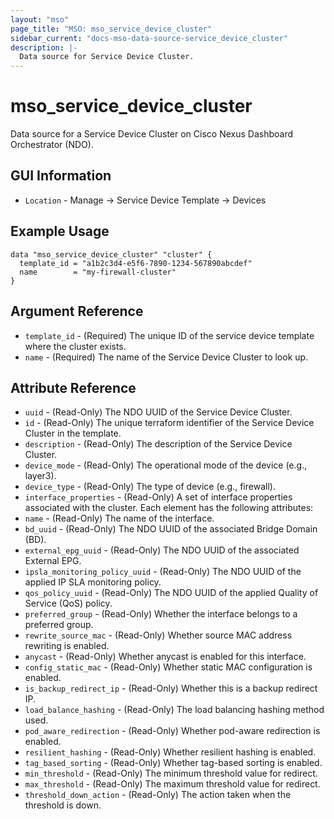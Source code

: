 ```yaml
---
layout: "mso"
page_title: "MSO: mso_service_device_cluster"
sidebar_current: "docs-mso-data-source-service_device_cluster"
description: |-
  Data source for Service Device Cluster.
---
```


# mso_service_device_cluster #

Data source for a Service Device Cluster on Cisco Nexus Dashboard Orchestrator (NDO).


## GUI Information ##

* `Location` - Manage -> Service Device Template -> Devices

## Example Usage ##

```hcl
data "mso_service_device_cluster" "cluster" {
  template_id = "a1b2c3d4-e5f6-7890-1234-567890abcdef"
  name        = "my-firewall-cluster"
}
```

## Argument Reference ##

* `template_id` - (Required) The unique ID of the service device template where the cluster exists.
* `name` - (Required) The name of the Service Device Cluster to look up.

## Attribute Reference ##

* `uuid` - (Read-Only) The NDO UUID of the Service Device Cluster.
* `id` - (Read-Only) The unique terraform identifier of the Service Device Cluster in the template.
* `description` - (Read-Only) The description of the Service Device Cluster.
* `device_mode` - (Read-Only) The operational mode of the device (e.g., layer3).
* `device_type` - (Read-Only) The type of device (e.g., firewall).
* `interface_properties` - (Read-Only) A set of interface properties associated with the cluster. Each element has the following attributes:
* `name` - (Read-Only) The name of the interface.
* `bd_uuid` - (Read-Only) The NDO UUID of the associated Bridge Domain (BD).
* `external_epg_uuid` - (Read-Only) The NDO UUID of the associated External EPG.
* `ipsla_monitoring_policy_uuid` - (Read-Only) The NDO UUID of the applied IP SLA monitoring policy.
* `qos_policy_uuid` - (Read-Only) The NDO UUID of the applied Quality of Service (QoS) policy.
* `preferred_group` - (Read-Only) Whether the interface belongs to a preferred group.
* `rewrite_source_mac` - (Read-Only) Whether source MAC address rewriting is enabled.
* `anycast` - (Read-Only) Whether anycast is enabled for this interface.
* `config_static_mac` - (Read-Only) Whether static MAC configuration is enabled.
* `is_backup_redirect_ip` - (Read-Only) Whether this is a backup redirect IP.
* `load_balance_hashing` - (Read-Only) The load balancing hashing method used.
* `pod_aware_redirection` - (Read-Only) Whether pod-aware redirection is enabled.
* `resilient_hashing` - (Read-Only) Whether resilient hashing is enabled.
* `tag_based_sorting` - (Read-Only) Whether tag-based sorting is enabled.
* `min_threshold` - (Read-Only) The minimum threshold value for redirect.
* `max_threshold` - (Read-Only) The maximum threshold value for redirect.
* `threshold_down_action` - (Read-Only) The action taken when the threshold is down.
